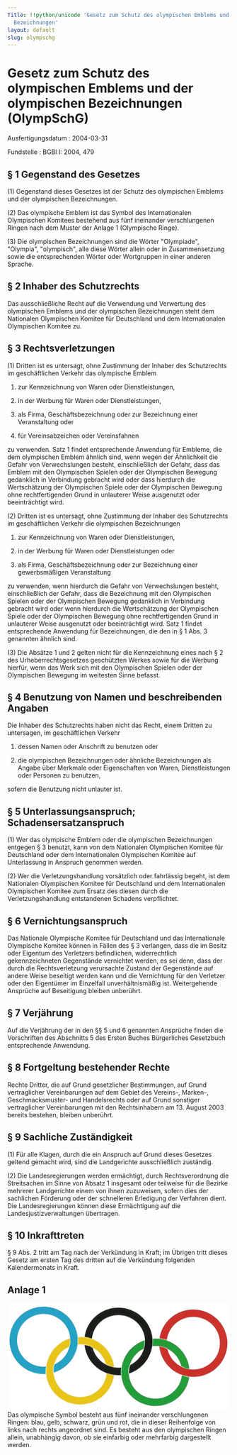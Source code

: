 ```yaml
---
Title: !!python/unicode 'Gesetz zum Schutz des olympischen Emblems und der olympischen
  Bezeichnungen'
layout: default
slug: olympschg
---
```


# Gesetz zum Schutz des olympischen Emblems und der olympischen Bezeichnungen (OlympSchG)

Ausfertigungsdatum
:   2004-03-31

Fundstelle
:   BGBl I: 2004, 479



## § 1 Gegenstand des Gesetzes

(1) Gegenstand dieses Gesetzes ist der Schutz des olympischen Emblems
und der olympischen Bezeichnungen.

(2) Das olympische Emblem ist das Symbol des Internationalen
Olympischen Komitees bestehend aus fünf ineinander verschlungenen
Ringen nach dem Muster der Anlage 1 (Olympische Ringe).

(3) Die olympischen Bezeichnungen sind die Wörter "Olympiade",
"Olympia", "olympisch", alle diese Wörter allein oder in
Zusammensetzung sowie die entsprechenden Wörter oder Wortgruppen in
einer anderen Sprache.


## § 2 Inhaber des Schutzrechts

Das ausschließliche Recht auf die Verwendung und Verwertung des
olympischen Emblems und der olympischen Bezeichnungen steht dem
Nationalen Olympischen Komitee für Deutschland und dem Internationalen
Olympischen Komitee zu.


## § 3 Rechtsverletzungen

(1) Dritten ist es untersagt, ohne Zustimmung der Inhaber des
Schutzrechts im geschäftlichen Verkehr das olympische Emblem

1.  zur Kennzeichnung von Waren oder Dienstleistungen,


2.  in der Werbung für Waren oder Dienstleistungen,


3.  als Firma, Geschäftsbezeichnung oder zur Bezeichnung einer
    Veranstaltung oder


4.  für Vereinsabzeichen oder Vereinsfahnen



zu verwenden. Satz 1 findet entsprechende Anwendung für Embleme, die
dem olympischen Emblem ähnlich sind, wenn wegen der Ähnlichkeit die
Gefahr von Verwechslungen besteht, einschließlich der Gefahr, dass das
Emblem mit den Olympischen Spielen oder der Olympischen Bewegung
gedanklich in Verbindung gebracht wird oder dass hierdurch die
Wertschätzung der Olympischen Spiele oder der Olympischen Bewegung
ohne rechtfertigenden Grund in unlauterer Weise ausgenutzt oder
beeinträchtigt wird.

(2) Dritten ist es untersagt, ohne Zustimmung der Inhaber des
Schutzrechts im geschäftlichen Verkehr die olympischen Bezeichnungen

1.  zur Kennzeichnung von Waren oder Dienstleistungen,


2.  in der Werbung für Waren oder Dienstleistungen oder


3.  als Firma, Geschäftsbezeichnung oder zur Bezeichnung einer
    gewerbsmäßigen Veranstaltung



zu verwenden, wenn hierdurch die Gefahr von Verwechslungen besteht,
einschließlich der Gefahr, dass die Bezeichnung mit den Olympischen
Spielen oder der Olympischen Bewegung gedanklich in Verbindung
gebracht wird oder wenn hierdurch die Wertschätzung der Olympischen
Spiele oder der Olympischen Bewegung ohne rechtfertigenden Grund in
unlauterer Weise ausgenutzt oder beeinträchtigt wird. Satz 1 findet
entsprechende Anwendung für Bezeichnungen, die den in § 1 Abs. 3
genannten ähnlich sind.

(3) Die Absätze 1 und 2 gelten nicht für die Kennzeichnung eines nach
§ 2 des Urheberrechtsgesetzes geschützten Werkes sowie für die Werbung
hierfür, wenn das Werk sich mit den Olympischen Spielen oder der
Olympischen Bewegung im weitesten Sinne befasst.


## § 4 Benutzung von Namen und beschreibenden Angaben

Die Inhaber des Schutzrechts haben nicht das Recht, einem Dritten zu
untersagen, im geschäftlichen Verkehr

1.  dessen Namen oder Anschrift zu benutzen oder


2.  die olympischen Bezeichnungen oder ähnliche Bezeichnungen als Angabe
    über Merkmale oder Eigenschaften von Waren, Dienstleistungen oder
    Personen zu benutzen,



sofern die Benutzung nicht unlauter ist.


## § 5 Unterlassungsanspruch; Schadensersatzanspruch

(1) Wer das olympische Emblem oder die olympischen Bezeichnungen
entgegen § 3 benutzt, kann von dem Nationalen Olympischen Komitee für
Deutschland oder dem Internationalen Olympischen Komitee auf
Unterlassung in Anspruch genommen werden.

(2) Wer die Verletzungshandlung vorsätzlich oder fahrlässig begeht,
ist dem Nationalen Olympischen Komitee für Deutschland und dem
Internationalen Olympischen Komitee zum Ersatz des diesen durch die
Verletzungshandlung entstandenen Schadens verpflichtet.


## § 6 Vernichtungsanspruch

Das Nationale Olympische Komitee für Deutschland und das
Internationale Olympische Komitee können in Fällen des § 3 verlangen,
dass die im Besitz oder Eigentum des Verletzers befindlichen,
widerrechtlich gekennzeichneten Gegenstände vernichtet werden, es sei
denn, dass der durch die Rechtsverletzung verursachte Zustand der
Gegenstände auf andere Weise beseitigt werden kann und die Vernichtung
für den Verletzer oder den Eigentümer im Einzelfall unverhältnismäßig
ist. Weitergehende Ansprüche auf Beseitigung bleiben unberührt.


## § 7 Verjährung

Auf die Verjährung der in den §§ 5 und 6 genannten Ansprüche finden
die Vorschriften des Abschnitts 5 des Ersten Buches Bürgerliches
Gesetzbuch entsprechende Anwendung.


## § 8 Fortgeltung bestehender Rechte

Rechte Dritter, die auf Grund gesetzlicher Bestimmungen, auf Grund
vertraglicher Vereinbarungen auf dem Gebiet des Vereins-, Marken-,
Geschmacksmuster- und Handelsrechts oder auf Grund sonstiger
vertraglicher Vereinbarungen mit den Rechtsinhabern am 13. August 2003
bereits bestehen, bleiben unberührt.


## § 9 Sachliche Zuständigkeit

(1) Für alle Klagen, durch die ein Anspruch auf Grund dieses Gesetzes
geltend gemacht wird, sind die Landgerichte ausschließlich zuständig.

(2) Die Landesregierungen werden ermächtigt, durch Rechtsverordnung
die Streitsachen im Sinne von Absatz 1 insgesamt oder teilweise für
die Bezirke mehrerer Landgerichte einem von ihnen zuzuweisen, sofern
dies der sachlichen Förderung oder der schnelleren Erledigung der
Verfahren dient. Die Landesregierungen können diese Ermächtigung auf
die Landesjustizverwaltungen übertragen.


## § 10 Inkrafttreten

§ 9 Abs. 2 tritt am Tag nach der Verkündung in Kraft; im Übrigen tritt
dieses Gesetz am ersten Tag des dritten auf die Verkündung folgenden
Kalendermonats in Kraft.


## Anlage 1

![pdf_grafik_olympschg_olympschg-rings.gif](pdf_grafik_olympschg_olympschg-rings.gif)
Das olympische Symbol besteht aus fünf ineinander verschlungenen
Ringen: blau, gelb, schwarz, grün und rot, die in dieser Reihenfolge
von links nach rechts angeordnet sind. Es besteht aus den olympischen
Ringen allein, unabhängig davon, ob sie einfarbig oder mehrfarbig
dargestellt werden.

